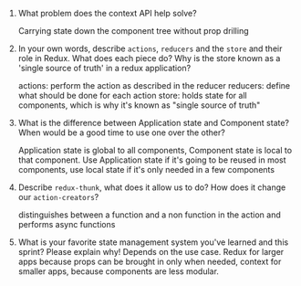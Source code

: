 1. What problem does the context API help solve?
    
    Carrying state down the component tree without prop drilling

1. In your own words, describe `actions`, `reducers` and the `store` and their role in Redux. What does each piece do? Why is the store known as a 'single source of truth' in a redux application?

    actions: perform the action as described in the reducer
    reducers: define what should be done for each action
    store: holds state for all components, which is why it's known as "single source of truth" 

1. What is the difference between Application state and Component state? When would be a good time to use one over the other?

    Application state is global to all components, Component state is local to that component. Use Application state if it's going to be reused in most components, use local state if it's only needed in a few components

1. Describe `redux-thunk`, what does it allow us to do? How does it change our `action-creators`?

    distinguishes between a function and a non function in the action and performs async functions

1. What is your favorite state management system you've learned and this sprint? Please explain why!
    Depends on the use case. Redux for larger apps because props can be brought in only when needed, context for smaller apps, because components are less modular.